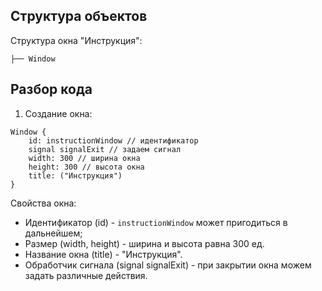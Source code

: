## Структура объектов
Структура окна "Инструкция":

```
├── Window
```

## Разбор кода

1. Создание окна: 
```
Window {
    id: instructionWindow // идентификатор
    signal signalExit // задаем сигнал
    width: 300 // ширина окна
    height: 300 // высота окна
    title: ("Инструкция")
}
```

Свойства окна:
- Идентификатор (id) - `instructionWindow` может пригодиться в дальнейшем;
- Размер (width, height) - ширина и высота равна 300 ед.
- Название окна (title) - "Инструкция".
- Обработчик сигнала (signal signalExit) - при закрытии окна можем задать различные действия.
